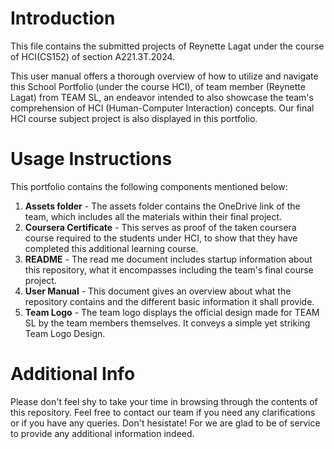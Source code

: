 # Introduction
This file contains the submitted projects of Reynette Lagat under the course of HCI(CS152) of section A221.3T.2024.

This user manual offers a thorough overview of how to utilize and navigate this School Portfolio (under the course HCI), of team member (Reynette Lagat) from TEAM SL, an endeavor intended to also showcase the team's comprehension of HCI (Human-Computer Interaction) concepts. Our final HCI course subject project is also displayed in this portfolio.

# Usage Instructions
This portfolio contains the following components mentioned below:
1. **Assets folder** - The assets folder contains the OneDrive link of the team, which includes all the materials within their final project.
2. **Coursera Certificate** - This serves as proof of the taken coursera course required to the students under HCI, to show that they have completed this additional learning course.
3. **README** - The read me document includes startup information about this repository, what it encompasses including the team's final course project.
4. **User Manual** - This document gives an overview about what the repository contains and the different basic information it shall provide.
5. **Team Logo** - The team logo displays the official design made for TEAM SL by the team members themselves. It conveys a simple yet striking Team Logo Design. 

# Additional Info
Please don't feel shy to take your time in browsing through the contents of this repository. Feel free to contact our team if you need any clarifications or if you have any queries. Don't hesistate! For we are glad to be of service to provide any additional information indeed.

